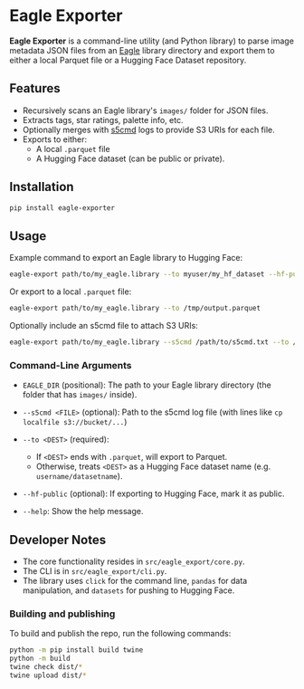 # Eagle Exporter

**Eagle Exporter** is a command-line utility (and Python library) to parse image metadata JSON files from an [Eagle](https://en.eagle.cool/) library directory and export them to either a local Parquet file or a Hugging Face Dataset repository.

## Features

- Recursively scans an Eagle library's `images/` folder for JSON files.
- Extracts tags, star ratings, palette info, etc.
- Optionally merges with [s5cmd](https://github.com/peak/s5cmd) logs to provide S3 URIs for each file.
- Exports to either:
  - A local `.parquet` file  
  - A Hugging Face dataset (can be public or private).

## Installation


   ```bash
pip install eagle-exporter
   ```


## Usage

Example command to export an Eagle library to Hugging Face:

   ```bash
eagle-export path/to/my_eagle.library --to myuser/my_hf_dataset --hf-public
   ```

Or export to a local `.parquet` file:

```bash
eagle-export path/to/my_eagle.library --to /tmp/output.parquet
```

Optionally include an s5cmd file to attach S3 URIs:

```bash
eagle-export path/to/my_eagle.library --s5cmd /path/to/s5cmd.txt --to /tmp/output.parquet
```

### Command-Line Arguments

- `EAGLE_DIR` (positional): The path to your Eagle library directory (the folder that has `images/` inside).

- `--s5cmd <FILE>` (optional): Path to the s5cmd log file (with lines like `cp localfile s3://bucket/...`)

- `--to <DEST>` (required):
  - If `<DEST>` ends with `.parquet`, will export to Parquet.
  - Otherwise, treats `<DEST>` as a Hugging Face dataset name (e.g. `username/datasetname`).
  
- `--hf-public` (optional): If exporting to Hugging Face, mark it as public.

- `--help`: Show the help message.

## Developer Notes

- The core functionality resides in `src/eagle_export/core.py`.
- The CLI is in `src/eagle_export/cli.py`.
- The library uses `click` for the command line, `pandas` for data manipulation, and `datasets` for pushing to Hugging Face.

### Building and publishing

To build and publish the repo, run the following commands:

```bash
python -m pip install build twine
python -m build
twine check dist/*
twine upload dist/*
```